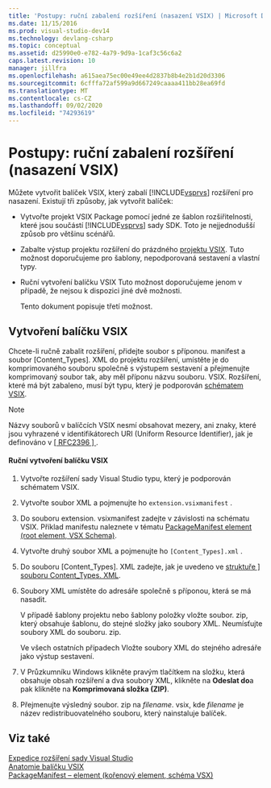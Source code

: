 ```yaml
---
title: 'Postupy: ruční zabalení rozšíření (nasazení VSIX) | Microsoft Docs'
ms.date: 11/15/2016
ms.prod: visual-studio-dev14
ms.technology: devlang-csharp
ms.topic: conceptual
ms.assetid: d25990e0-e782-4a79-9d9a-1caf3c56c6a2
caps.latest.revision: 10
manager: jillfra
ms.openlocfilehash: a615aea75ec00e49ee4d2837b8b4e2b1d20d3306
ms.sourcegitcommit: 6cfffa72af599a9d667249caaaa411bb28ea69fd
ms.translationtype: MT
ms.contentlocale: cs-CZ
ms.lasthandoff: 09/02/2020
ms.locfileid: "74293619"
---
```

# <a name="how-to-manually-package-an-extension-vsix-deployment"></a>Postupy: ruční zabalení rozšíření (nasazení VSIX)
Můžete vytvořit balíček VSIX, který zabalí [!INCLUDE[vsprvs](../includes/vsprvs-md.md)] rozšíření pro nasazení. Existují tři způsoby, jak vytvořit balíček:  
  
- Vytvořte projekt VSIX Package pomocí jedné ze šablon rozšiřitelnosti, které jsou součástí [!INCLUDE[vsprvs](../includes/vsprvs-md.md)] sady SDK. Toto je nejjednodušší způsob pro většinu scénářů.  
  
- Zabalte výstup projektu rozšíření do prázdného [projektu VSIX](../extensibility/vsix-project-template.md). Tuto možnost doporučujeme pro šablony, nepodporovaná sestavení a vlastní typy.  
  
- Ruční vytvoření balíčku VSIX Tuto možnost doporučujeme jenom v případě, že nejsou k dispozici jiné dvě možnosti.  
  
  Tento dokument popisuje třetí možnost.  
  
## <a name="creating-a-vsix-package"></a>Vytvoření balíčku VSIX  
 Chcete-li ručně zabalit rozšíření, přidejte soubor s příponou. manifest a soubor [Content_Types]. XML do projektu rozšíření, umístěte je do komprimovaného souboru společně s výstupem sestavení a přejmenujte komprimovaný soubor tak, aby měl příponu názvu souboru. VSIX. Rozšíření, které má být zabaleno, musí být typu, který je podporován [schématem VSIX](https://msdn.microsoft.com/76e410ec-b1fb-4652-ac98-4a4c52e09a2b).  
  
> [!NOTE]
> Názvy souborů v balíčcích VSIX nesmí obsahovat mezery, ani znaky, které jsou vyhrazené v identifikátorech URI (Uniform Resource Identifier), jak je definováno v [ \[ RFC2396 \] ](https://go.microsoft.com/fwlink/?LinkId=90339).  
  
#### <a name="to-manually-create-a-vsix-package"></a>Ruční vytvoření balíčku VSIX  
  
1. Vytvořte rozšíření sady Visual Studio typu, který je podporován schématem VSIX.  
  
2. Vytvořte soubor XML a pojmenujte ho `extension.vsixmanifest` .  
  
3. Do souboru extension. vsixmanifest zadejte v závislosti na schématu VSIX. Příklad manifestu naleznete v tématu [PackageManifest element (root element, VSX Schema)](https://msdn.microsoft.com/f8ae42ba-775a-4d2b-976a-f556e147f187).  
  
4. Vytvořte druhý soubor XML a pojmenujte ho `[Content_Types].xml` .  
  
5. Do souboru [Content_Types]. XML zadejte, jak je uvedeno ve [struktuře \] souboru Content_Types. XML](../extensibility/the-structure-of-the-content-types-dot-xml-file.md).  
  
6. Soubory XML umístěte do adresáře společně s příponou, která se má nasadit.  
  
     V případě šablony projektu nebo šablony položky vložte soubor. zip, který obsahuje šablonu, do stejné složky jako soubory XML. Neumísťujte soubory XML do souboru. zip.  
  
     Ve všech ostatních případech Vložte soubory XML do stejného adresáře jako výstup sestavení.  
  
7. V Průzkumníku Windows klikněte pravým tlačítkem na složku, která obsahuje obsah rozšíření a dva soubory XML, klikněte na **Odeslat do**a pak klikněte na **Komprimovaná složka (ZIP)**.  
  
8. Přejmenujte výsledný soubor. zip na *filename*. vsix, kde *filename* je název redistribuovatelného souboru, který nainstaluje balíček.  
  
## <a name="see-also"></a>Viz také  
 [Expedice rozšíření sady Visual Studio](../extensibility/shipping-visual-studio-extensions.md)   
 [Anatomie balíčku VSIX](../extensibility/anatomy-of-a-vsix-package.md)   
 [PackageManifest – element (kořenový element, schéma VSX)](https://msdn.microsoft.com/f8ae42ba-775a-4d2b-976a-f556e147f187)